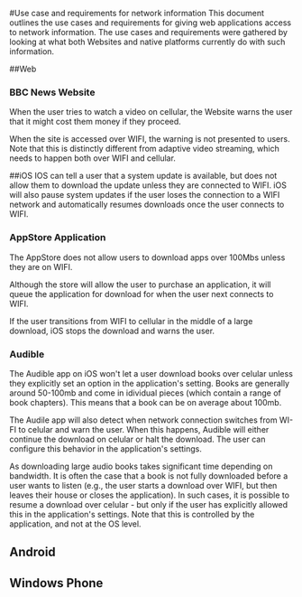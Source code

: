 #Use case and requirements for network information
This document outlines the use cases and requirements for giving web applications access to network information. The use cases and requirements were gathered by looking at what both Websites and native platforms currently do with such information. 

##Web

### BBC News Website
When the user tries to watch a video on cellular, the Website warns the user that it might cost them money if they proceed. 

When the site is accessed over WIFI, the warning is not presented to users. Note that this is distinctly different from adaptive video streaming, which needs to happen both over WIFI and cellular.

##iOS
IOS can tell a user that a system update is available, but does not allow them to download the update unless they are connected to WIFI. iOS will also pause system updates if the user loses the connection to a WIFI network and automatically resumes downloads once the user connects to WIFI. 

### AppStore Application
The AppStore does not allow users to download apps over 100Mbs unless they are on WIFI. 

Although the store will allow the user to purchase an application, it will queue the application for download for when the user next connects to WIFI. 

If the user transitions from WIFI to cellular in the middle of a large download, iOS stops the download and warns the user.

### Audible 
The Audible app on iOS won't let a user download books over celular unless they explicitly set an option in the application's setting. Books are generally around 50-100mb and come in idividual pieces (which contain a range of book chapters). This means that a book can be on average about 100mb.  

The Audile app will also detect when network connection switches from WI-FI to celular and warn the user. When this happens, Audible will either continue the download on celular or halt the download. The user can configure this behavior in the application's settings. 

As downloading large audio books takes significant time depending on bandwidth. It is often the case that a book is not fully downloaded before a user wants to listen (e.g., the user starts a download over WIFI, but then leaves their house or closes the application). In such cases, it is possible to resume a download over celular - but only if the user has explicitly allowed this in the application's settings. Note that this is controlled by the application, and not at the OS level.  

## Android

## Windows Phone

